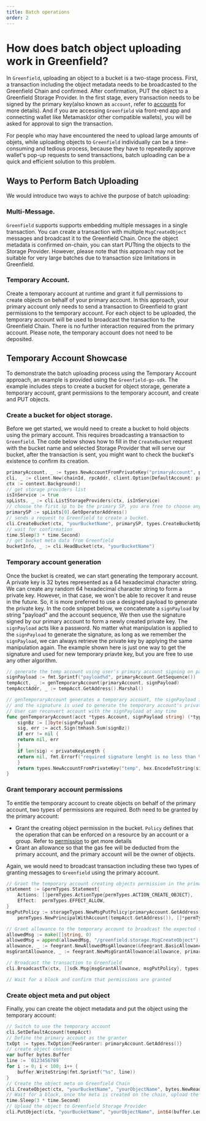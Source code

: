 ```yaml
---
title: Batch operations
order: 2
---
```


# How does batch object uploading work in Greenfield?

In `Greenfield`, uploading an object to a bucket is a two-stage process. First, a transaction including the object metadata 
needs to be broadcasted to the Greenfield Chain and confirmed. After confirmation, PUT the object to a Greenfield Storage 
Provider. In the first stage, every transaction needs to be signed by the primary key(also known as `account`, refer to
[accounts](../core-concept/accounts.md) for more details). And if you are accessing `Greenfield` via front-end app and connecting
wallet like Metamask(or other compatible wallets), you will be asked for approval to sign the transaction.

For people who may have encountered the need to upload large amounts of objets, while uploading objects to `Greenfield` individually 
can be a time-consuming and tedious process, because they have to repeatedly approve wallet's pop-up requests to send transactions, 
batch uploading can be a quick and efficient solution to this problem.

## Ways to Perform Batch Uploading

We would introduce two ways to achive the purpose of batch uploading:
### Multi-Message. 
`Greenfield` supports supports embedding multiple messages in a single transaction. You can create a transaction with 
multiple `MsgCreateObject` messages and broadcast it to the Greenfield Chain. Once the object metadata is confirmed on-chain, 
you can start PUTting the objects to the Storage Provider. However, please note that this approach may not be suitable 
for very large batches due to transaction size limitations in Greenfield.

### Temporary Account. 
Create a temporary account at runtime and grant it full permissions to create objects on behalf of your primary account. 
In this approach, your primary account only needs to send a transaction to Greenfield to grant permissions to the temporary 
account. For each object to be uploaded, the temporary account will be used to broadcast the transaction to the Greenfield Chain. 
There is no further interaction required from the primary account. Please note, the temporary account does not need to be deposited.


## Temporary Account Showcase

To demonstrate the batch uploading process using the Temporary Account approach, an example is provided using the `Greenfield-go-sdk`. 
The example includes steps to create a bucket for object storage, generate a temporary account, grant permissions to the 
temporary account, and create and PUT objects.

### Create a bucket for object storage.

Before we get started, we would need to create a bucket to hold objects using the primary account. This requires broadcasting 
a transaction to `Greenfield`. The code below shows how to fill in the `CreateBucket` request with the bucket name and 
selected Storage Provider that will serve our bucket, after the transaction is sent, you might want to check the bucket's
existence to confirm its creation.

```go
primaryAccount, _ := types.NewAccountFromPrivateKey("primaryAccount", privateKey)
cli, _ := client.New(chainId, rpcAddr, client.Option{DefaultAccount: primaryAccount})
ctx := context.Background()
// get storage providers list
isInService := true
spLists, _ := cli.ListStorageProviders(ctx, isInService)
// choose the first sp to be the primary SP, you are free to choose any other one
primarySP := spLists[0].GetOperatorAddress()
// sends a request to Greenfield to create a bucket.
cli.CreateBucket(ctx, "yourBucketName", primarySP, types.CreateBucketOptions{})
// wait for confirmation
time.Sleep(3 * time.Second)
// get bucket meta data from Greenfield
bucketInfo, _ := cli.HeadBucket(ctx, "yourBucketName")
```

### Temporary account generation

Once the bucket is created, we can start generating the temporary account. A private key is 32 bytes represented as a 
64 hexadecimal character string. We can create any random 64 hexadecimal character string to form a private key.
However, in that case, we won't be able to recover it and reuse in the future. So, it is more preferred to use a designed 
payload to generate the private key. In the code snippet below, we concatenate a `signPayload` by string "payload" and 
the account sequence, We then use the signature signed by our primary account to form a newly created private key. 
The `signPayload` acts like a password. No matter what manipulation is applied to the `signPayload` to generate the signature, 
as long as we remember the `signPayload`, we can always retrieve the private key by applying the same manipulation again. 
The example shown here is just one way to get the signature and used for new temporary priavte key, but you are free to 
use any other algorithm.

```go
// generate the temp account using user's primary account signing on payload decided by user, here we add the account nonce to be part of sign payload
signPayload := fmt.Sprintf("payload%d", primaryAccount.GetSequence())
tempAcct, _ := genTemporaryAccount(primaryAccount, signPayload)
tempAcctAddr, _ := tempAcct.GetAddress().Marshal()
```
```go
// genTemporaryAccount generates a temporary account, the signPayload is to be signed by user's own private key(Primary account),
// and the signature is used to generate the temporary account's private key.
// User can reconvert account with the signPayload at any time
func genTemporaryAccount(acct *types.Account, signPayload string) (*types.Account, error) {
    signBz := []byte(signPayload)
    sig, err := acct.Sign(tmhash.Sum(signBz))
    if err != nil {
    return nil, err
    }
    if len(sig) < privateKeyLength {
    return nil, fmt.Errorf("required signature lenght is no less than %d, cur lenght %d", privateKeyLength, len(sig))
    }
    return types.NewAccountFromPrivateKey("temp", hex.EncodeToString(sig[:privateKeyLength]))
}
```

### Grant temporary account permissions

To entitle the temporary account to create objects on behalf of the primary account, two types of permissions are 
required. Both need to be granted by the primary account:
- Grant the creating object permission in the bucket. `Policy` defines that the operation that can be enforced on a resource by an account or a group. Refer to [permission](../greenfield-blockchain/modules/permission.md) to get more details
- Grant an allowance so that the gas fee will be deducted from the primary account, and the primary account will be the owner of objects. 

Again, we would need to broadcast transaction including these two types of granting messages to `Greenfield` using the primary account. 

```go
// Grant the temporary account creating objects permission in the primary account's bucket
statement := &permTypes.Statement{
    Actions: []permTypes.ActionType{permTypes.ACTION_CREATE_OBJECT},
    Effect:  permTypes.EFFECT_ALLOW,
}
msgPutPolicy := storageTypes.NewMsgPutPolicy(primaryAccount.GetAddress(), gnfdTypes.NewBucketGRN("yourBucketName").String(), 
	permTypes.NewPrincipalWithAccount(tempAcct.GetAddress()), []*permTypes.Statement{statement}, nil)

// Grant allowance to the temporary account to broadcast the expected transaction type
allowedMsg := make([]string, 0)
allowedMsg = append(allowedMsg, "/greenfield.storage.MsgCreateObject")
allowance, _ := feegrant.NewAllowedMsgAllowance(&feegrant.BasicAllowance{}, allowedMsg)
msgGrantAllowance, _ := feegrant.NewMsgGrantAllowance(allowance, primaryAccount.GetAddress(), tempAcct.GetAddress())

// Broadcast the transaction to Greenfield
cli.BroadcastTx(ctx, []sdk.Msg{msgGrantAllowance, msgPutPolicy}, types.TxOption{})

// Wait for a block and confirm that permissions are granted
```

### Create object meta and put object

Finally, you can create the object metadata and put the object using the temporary account:
```go
// Switch to use the temporary account
cli.SetDefaultAccount(tempAcct)
// Define the primary account as the granter
txOpt := types.TxOption{FeeGranter: primaryAccount.GetAddress()}
// create object content
var buffer bytes.Buffer
line := `0123456789`
for i := 0; i < 100; i++ {
    buffer.WriteString(fmt.Sprintf("%s", line))
}
// Create the object meta on Greenfield Chain
cli.CreateObject(ctx, "yourBucketName", "yourObjectName", bytes.NewReader(buffer.Bytes()), types.CreateObjectOptions{TxOpts: &txOpt})
// Wait for a block, once the meta is created on the chain, upload the object to the Greenfield Storage Provider
time.Sleep(3 * time.Second)
// Upload the object to Greenfield Storage Provider
cli.PutObject(ctx, "yourBucketName", "yourObjectName", int64(buffer.Len()), bytes.NewReader(buffer.Bytes()), types.PutObjectOptions{})
```